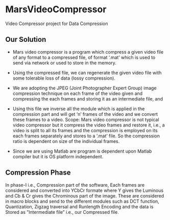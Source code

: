 # MarsVideoCompressor
Video Compressor project for Data Compression

Our Solution
------------

* Mars video compressor is a program which compress a given video file
of any format to a compressed file, of format ‘.mat’ which is used to send
via network or used to store in the memory.

* Using the compressed file, we
can regenerate the given video file with some tolerable loss of data (lossy
compression).

* We are adopting the JPEG (Joint Photographer Expert Group) image
compression technique on each frame of the video given and compressing
the each frames and storing it as an intermediate file, and 

* Using this file we inverse all the module which is applied in the compression
part and will get ‘n’ frames of the video and we convert these frames to a video.
Scope: Mars video compressor is not typical video compressor but it
compress the video frames and restore it, i.e., a video is split to all its frames
and the compression is employed on its each frames separately and stores to
a ‘.mat’ file. So the compression ratio is dependent on size of the individual
frames.

* Since we are using Matlab are program is dependent upon Matlab
compiler but it is OS platform independent.

Compression Phase
-----------------

In phase-I i.e., Compression part of the software, Each frames
are considered and converted into YCbCr formate where Y gives the Luminous
and Cb & Cr gives the Chrominous part of the image. These are
considered in macro blocks and send to the different modules such as DCT
function, Quantization, Zigzag traversal and Runlength Encoding and the
data is Stored as ”Intermediate file” i.e., our Compressed file.






